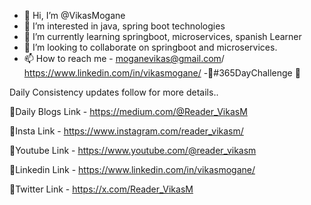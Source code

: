 - 👋 Hi, I’m @VikasMogane
- 👀 I’m interested in java, spring boot technologies
- 🌱 I’m currently learning springboot, microservices, spanish Learner
- 💞️ I’m looking to collaborate on springboot and microservices.
- 📫 How to reach me - moganevikas@gmail.com/ https://www.linkedin.com/in/vikasmogane/
-🌟#365DayChallenge 🌟

Daily Consistency updates follow for more details.. 

📌Daily Blogs Link  - https://medium.com/@Reader_VikasM

📌Insta Link        - https://www.instagram.com/reader_vikasm/

📌Youtube Link      - https://www.youtube.com/@reader_vikasm

📌Linkedin Link     - https://www.linkedin.com/in/vikasmogane/

📌Twitter Link      - https://x.com/Reader_VikasM


<!---
VikasMogane/VikasMogane is a ✨ special ✨ repository because its `README.md` (this file) appears on your GitHub profile.
You can click the Preview link to take a look at your changes.
--->
